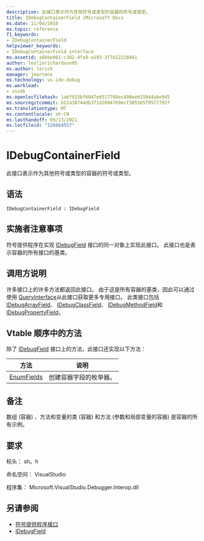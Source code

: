 ```yaml
---
description: 此接口表示作为其他符号或类型的容器的符号或类型。
title: IDebugContainerField |Microsoft Docs
ms.date: 11/04/2016
ms.topic: reference
f1_keywords:
- IDebugContainerField
helpviewer_keywords:
- IDebugContainerField interface
ms.assetid: a8bbe061-c382-4fe9-a193-3f7d12216041
author: leslierichardson95
ms.author: lerich
manager: jmartens
ms.technology: vs-ide-debug
ms.workload:
- vssdk
ms.openlocfilehash: 1a6f915bf6047e6517768ec498eeb15044abe945
ms.sourcegitcommit: b12a38744db371d2894769ecf305585f9577792f
ms.translationtype: MT
ms.contentlocale: zh-CN
ms.lasthandoff: 09/13/2021
ms.locfileid: "126664557"
---
```

# <a name="idebugcontainerfield"></a>IDebugContainerField
此接口表示作为其他符号或类型的容器的符号或类型。

## <a name="syntax"></a>语法

```
IDebugContainerField : IDebugField
```

## <a name="notes-for-implementers"></a>实施者注意事项
 符号提供程序在实现 [IDebugField](../../../extensibility/debugger/reference/idebugfield.md) 接口的同一对象上实现此接口。 此接口也是表示容器的所有接口的基类。

## <a name="notes-for-callers"></a>调用方说明
 许多接口上的许多方法都返回此接口。 由于这是所有容器的基类，因此可以通过使用 [QueryInterface](/cpp/atl/queryinterface)从此接口获取更多专用接口。 此类接口包括 [IDebugArrayField](../../../extensibility/debugger/reference/idebugarrayfield.md)、 [IDebugClassField](../../../extensibility/debugger/reference/idebugclassfield.md)、 [IDebugMethodField](../../../extensibility/debugger/reference/idebugmethodfield.md)和 [IDebugPropertyField](../../../extensibility/debugger/reference/idebugpropertyfield.md)。

## <a name="methods-in-vtable-order"></a>Vtable 顺序中的方法
 除了 [IDebugField](../../../extensibility/debugger/reference/idebugfield.md) 接口上的方法，此接口还实现以下方法：

|方法|说明|
|------------|-----------------|
|[EnumFields](../../../extensibility/debugger/reference/idebugcontainerfield-enumfields.md)|创建容器字段的枚举器。|

## <a name="remarks"></a>备注
 数组 (容器) 、方法和变量的类 (容器) 和方法 (参数和局部变量的容器) 是容器的所有示例。

## <a name="requirements"></a>要求
 标头： sh。h

 命名空间： VisualStudio

 程序集： Microsoft.VisualStudio.Debugger.Interop.dll

## <a name="see-also"></a>另请参阅
- [符号提供程序接口](../../../extensibility/debugger/reference/symbol-provider-interfaces.md)
- [IDebugField](../../../extensibility/debugger/reference/idebugfield.md)
